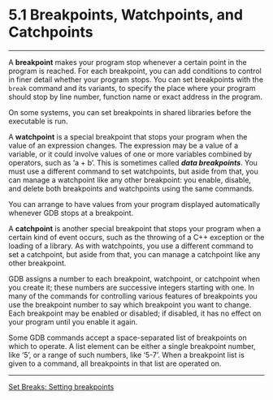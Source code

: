 # 5.1 Breakpoints, Watchpoints, and Catchpoints

----

A **breakpoint** makes your program stop whenever a certain point in the program is reached. For each breakpoint, you can add conditions to control in finer detail whether your program stops. You can set breakpoints with the ``break`` command and its variants, to specify the place where your program should stop by line number, function name or exact address in the program.

On some systems, you can set breakpoints in shared libraries before the executable is run.

A **watchpoint** is a special breakpoint that stops your program when the value of an expression changes. The expression may be a value of a variable, or it could involve values of one or more variables combined by operators, such as ‘a + b’. This is sometimes called _**data breakpoints**_. You must use a different command to set watchpoints, but aside from that, you can manage a watchpoint like any other breakpoint: you enable, disable, and delete both breakpoints and watchpoints using the same commands.

You can arrange to have values from your program displayed automatically whenever GDB stops at a breakpoint.

A **catchpoint** is another special breakpoint that stops your program when a certain kind of event occurs, such as the throwing of a C++ exception or the loading of a library. As with watchpoints, you use a different command to set a catchpoint, but aside from that, you can manage a catchpoint like any other breakpoint.

GDB assigns a number to each breakpoint, watchpoint, or catchpoint when you create it; these numbers are successive integers starting with one. In many of the commands for controlling various features of breakpoints you use the breakpoint number to say which breakpoint you want to change. Each breakpoint may be enabled or disabled; if disabled, it has no effect on your program until you enable it again.

Some GDB commands accept a space-separated list of breakpoints on which to operate. A list element can be either a single breakpoint number, like ‘5’, or a range of such numbers, like ‘5-7’. When a breakpoint list is given to a command, all breakpoints in that list are operated on.

----

[Set Breaks: Setting breakpoints](./5_1_1_Setting_Breakpoints.md)<br />
